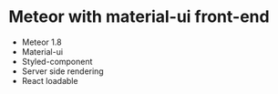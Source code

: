# Meteor with material-ui front-end

- Meteor 1.8
- Material-ui
- Styled-component
- Server side rendering
- React loadable
